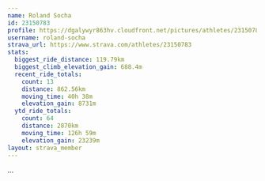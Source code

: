 ```yaml
---
name: Roland Socha
id: 23150783
profile: https://dgalywyr863hv.cloudfront.net/pictures/athletes/23150783/14745672/4/large.jpg
username: roland-socha
strava_url: https://www.strava.com/athletes/23150783
stats:
  biggest_ride_distance: 119.79km
  biggest_climb_elevation_gain: 688.4m
  recent_ride_totals:
    count: 13
    distance: 862.56km
    moving_time: 40h 38m
    elevation_gain: 8731m
  ytd_ride_totals:
    count: 64
    distance: 2870km
    moving_time: 126h 59m
    elevation_gain: 23239m
layout: strava_member
--- 
```

...
